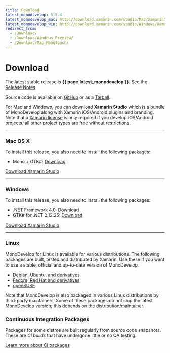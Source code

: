 ```yaml
---
title: Download
latest_monodevelop: 5.5.4
latest_monodevelop_mac: http://download.xamarin.com/studio/Mac/XamarinStudio-5.5.4.15-0.dmg
latest_monodevelop_win: http://download.xamarin.com/studio/Windows/XamarinStudio-5.5.4.15-0.msi
redirect_from:
  - /Download/
  - /Download/Windows_Preview/
  - /Download/Mac_MonoTouch/
---
```


Download
========

The latest stable release is **{{ page.latest_monodevelop }}**. See the [Release Notes](/documentation/release-notes/).

Source code is available on [GitHub](https://github.com/mono/monodevelop) or as a [Tarball](http://download.mono-project.com/sources/monodevelop/).

For Mac and Windows, you can download **Xamarin Studio** which is a bundle of MonoDevelop along with Xamarin iOS/Android plugins and branding. Note that a [Xamarin license](https://store.xamarin.com) is only required if you develop iOS/Android projects, all other project types are free without restrictions.

<hr/>

<h3 id="mac"><i class="fa fa-apple"></i> Mac OS X</h3>

To install this release, you also need to install the following packages:

- Mono + GTK#: [Download](http://www.mono-project.com/download/)

<a href="{{ page.latest_monodevelop_mac }}" class="button radius"><i class="fa fa-download"></i> Download Xamarin Studio</a>

<hr/>

<h3 id="win"><i class="fa fa-windows"></i> Windows</h3>

To install this release, you also need to install the following packages:

- .NET Framework 4.0: [Download](http://www.microsoft.com/download/en/details.aspx?displaylang=en&id=8279)
- GTK# for .NET 2.12.25: [Download](http://download.xamarin.com/GTKforWindows/Windows/gtk-sharp-2.12.25.msi)

<a href="{{ page.latest_monodevelop_win }}" class="button radius"><i class="fa fa-download"></i> Download Xamarin Studio</a>

<hr/>

<h3 id="lin"><i class="fa fa-linux"></i> Linux</h3>

MonoDevelop for Linux is available for various distributions. The following packages are built, tested and distributed by Xamarin. Use these if you want to use a stable, official and up-to-date version of MonoDevelop.

- [Debian, Ubuntu, and derivatives](/download/linux/#debian-ubuntu-and-derivatives)
- [Fedora, Red Hat and derivatives](/download/linux/#centos-fedora-and-derivatives)
- [openSUSE](/download/linux/#opensuse)

Note that MonoDevelop is also packaged in various Linux distributions by third-party maintainers. Some of these packages do not ship the latest MonoDevelop version; this depends on the distribution/maintainer.

<h3 id="ci-packages">Continuous Integration Packages</h3>

Packages for some distros are built regularly from source code snapshots. These are *CI builds* that have undergone little or no QA testing.

<a href="/download/ci-packages/"><i class="fa fa-book"></i> Learn more about CI packages</a>

